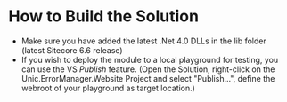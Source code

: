 # How to Build the Solution

- Make sure you have added the latest .Net 4.0 DLLs in the lib folder (latest
  Sitecore 6.6 release)
- If you wish to deploy the module to a local playground for testing, you can use
  the VS _Publish_ feature.
  (Open the Solution, right-click on the Unic.ErrorManager.Website
  Project and select "Publish...", define the webroot of your playground as
  target location.)
